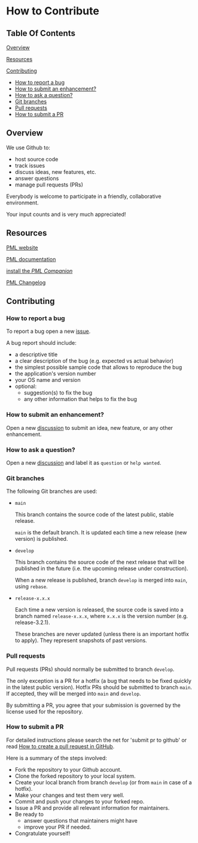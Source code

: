 # How to Contribute

## Table Of Contents

[Overview](#overview)

[Resources](#resources)

[Contributing](#contributing)
- [How to report a bug](#bug-report)
- [How to submit an enhancement?](#submit-enhancement)
- [How to ask a question?](#ask-question)
- [Git branches](#git-branches)
- [Pull requests](#pull-requests)
- [How to submit a PR](#submit-pr)


## Overview

We use Github to:
- host source code
- track issues
- discuss ideas, new features, etc.
- answer questions
- manage pull requests (PRs)

Everybody is welcome to participate in a friendly, collaborative environment.

Your input counts and is very much appreciated!

## Resources

[PML website]

[PML documentation]

[install the _PML Companion_]

[PML Changelog]

## Contributing

### How to report a bug

To report a bug open a new [issue].

A bug report should include:
- a descriptive title
- a clear description of the bug (e.g. expected vs actual behavior)
- the simplest possible sample code that allows to reproduce the bug
- the application's version number
- your OS name and version
- optional:
    - suggestion(s) to fix the bug
    - any other information that helps to fix the bug

### How to submit an enhancement?

Open a new [discussion] to submit an idea, new feature, or any other enhancement.

### How to ask a question?

Open a new [discussion] and label it as `question` or `help wanted`.

### Git branches

The following Git branches are used:

- `main`

    This branch contains the source code of the latest public, stable release.
    
    `main` is the default branch. It is updated each time a new release (new version) is published.

- `develop`

    This branch contains the source code of the next release that will be published in the future (i.e. the upcoming release under construction).

    When a new release is published, branch `develop` is merged into `main`, using `rebase`.

- `release-x.x.x`

    Each time a new version is released, the source code is saved into a branch named `release-x.x.x`, where `x.x.x` is the version number (e.g. release-3.2.1).

    These branches are never updated (unless there is an important hotfix to apply). They represent snapshots of past versions.

### Pull requests

Pull requests (PRs) should normally be submitted to branch `develop`.

The only exception is a PR for a hotfix (a bug that needs to be fixed quickly in the latest public version).
Hotfix PRs should be submitted to branch `main`. If accepted, they will be merged into `main` and `develop`.

By submitting a PR, you agree that your submission is governed by the license used for the repository.

### How to submit a PR

For detailed instructions please search the net for 'submit pr to github' or read [How to create a pull request in GitHub](https://opensource.com/article/19/7/create-pull-request-github).

Here is a summary of the steps involved:

- Fork the repository to your Github account.
- Clone the forked repository to your local system.
- Create your local branch from branch `develop` (or from `main` in case of a hotfix).
- Make your changes and test them very well.
- Commit and push your changes to your forked repo.
- Issue a PR and provide all relevant information for maintainers.
- Be ready to
    - answer questions that maintainers might have
    - improve your PR if needed.
- Congratulate yourself!


<!-----------------------------------------------------------------------------
                               REFERENCE LINKS
------------------------------------------------------------------------------>

[PML website]: https://www.pml-lang.dev "Visit the PML website"
[PML documentation]: https://www.pml-lang.dev/docs/index.html "Visit the PML's documentation page"
[Install the _PML Companion_]: https://www.pml-lang.dev/downloads/install.html "Go to PMLC download page"
[PML Changelog]: https://www.pml-lang.dev/docs/changelog/index.html "View the online PML/PMLC Changelog"

[issue]: https://github.com/pml-lang/pml-companion/issues "Go to the Github issues page"
[discussion]: https://github.com/pml-lang/pml-companion/discussions "Go to the Github discussions page"
